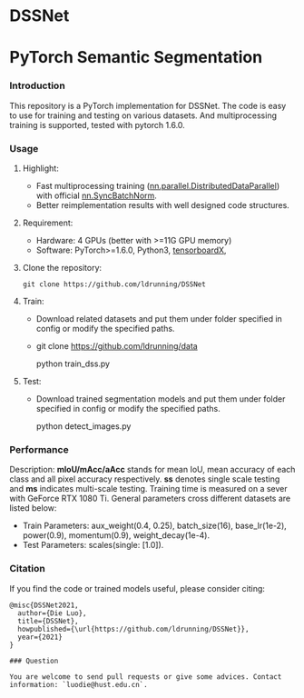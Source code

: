 # DSSNet
# PyTorch Semantic Segmentation

### Introduction

This repository is a PyTorch implementation for DSSNet. The code is easy to use for training and testing on various datasets. And multiprocessing training is supported, tested with pytorch 1.6.0.


### Usage

1. Highlight:

   - Fast multiprocessing training ([nn.parallel.DistributedDataParallel](https://pytorch.org/docs/stable/_modules/torch/nn/parallel/distributed.html)) with official [nn.SyncBatchNorm](https://pytorch.org/docs/master/nn.html#torch.nn.SyncBatchNorm).
   - Better reimplementation results with well designed code structures.

2. Requirement:

   - Hardware: 4 GPUs (better with >=11G GPU memory)
   - Software: PyTorch>=1.6.0, Python3, [tensorboardX](https://github.com/lanpa/tensorboardX), 

3. Clone the repository:

   ```shell
   git clone https://github.com/ldrunning/DSSNet
   ```

4. Train:

   - Download related datasets and put them under folder specified in config or modify the specified paths.
   - git clone https://github.com/ldrunning/data

      python  train_dss.py
	  
	  
5. Test:

   - Download trained segmentation models and put them under folder specified in config or modify the specified paths.
     
	 python  detect_images.py


### Performance

Description: **mIoU/mAcc/aAcc** stands for mean IoU, mean accuracy of each class and all pixel accuracy respectively. **ss** denotes single scale testing and **ms** indicates multi-scale testing. Training time is measured on a sever with GeForce RTX 1080 Ti. General parameters cross different datasets are listed below:

- Train Parameters:  aux_weight(0.4, 0.25), batch_size(16), base_lr(1e-2), power(0.9), momentum(0.9), weight_decay(1e-4).
- Test Parameters: scales(single: [1.0]).


### Citation

If you find the code or trained models useful, please consider citing:

```
@misc{DSSNet2021,
  author={Die Luo},
  title={DSSNet},
  howpublished={\url{https://github.com/ldrunning/DSSNet}},
  year={2021}
}

### Question

You are welcome to send pull requests or give some advices. Contact information: `luodie@hust.edu.cn`.

